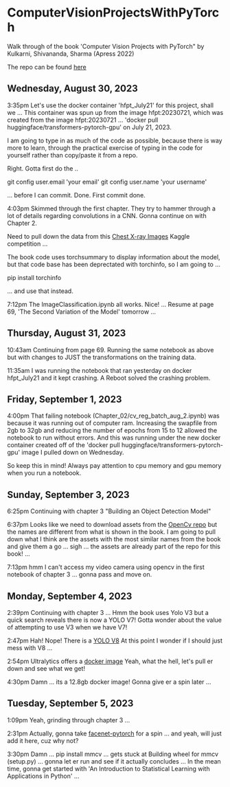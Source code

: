 # ComputerVisionProjectsWithPyTorch

Walk through of the book 'Computer Vision Projects with PyTorch" by Kulkarni, Shivananda, Sharma (Apress 2022)

The repo can be found [here](https://github.com/apress/computer-vision-projects-with-pytorch)

## Wednesday, August 30, 2023

3:35pm Let's use the docker container 'hfpt_July21' for this project, shall we ... This container was spun up from the image hfpt:20230721, which was created from the image hfpt:20230721 ... 'docker pull huggingface/transformers-pytorch-gpu' on July 21, 2023.

I am going to type in as much of the code as possible, because there is way more to learn, through the practical exercise of typing in the code for yourself rather than copy/paste it from a repo. 

Right. Gotta first do the ..

git config user.email 'your email'
git config user.name 'your username'

... before I can commit. Done. First commit done. 

4:03pm Skimmed through the first chapter. They try to hammer through a lot of details regarding convolutions in a CNN.  Gonna continue on with Chapter 2.

Need to pull down the data from this [Chest X-ray Images](https://www.kaggle.com/datasets/tolgadincer/labeled-chest-xray-images) Kaggle competition ...

The book code uses torchsummary to display information about the model, but that code base has been deprectated with torchinfo, so I am going to ...

pip install torchinfo

... and use that instead.

7:12pm The ImageClassification.ipynb all works. Nice! ... Resume at page 69, 'The Second Variation of the Model' tomorrow ... 

## Thursday, August 31, 2023

10:43am Continuing from page 69. Running the same notebook as above but with changes to JUST the transformations on the training data.

11:35am I was running the notebook that ran yesterday on docker hfpt_July21 and it kept crashing. A Reboot solved the crashing problem. 

## Friday, September 1, 2023

4:00pm That failing notebook (Chapter_02/cv_reg_batch_aug_2.ipynb) was because it was running out of computer ram. Increasing the swapfile from 2gb to 32gb and reducing the number of epochs from 15 to 12 allowed the notebook to run without errors. And this was running under the new docker container created off of the 'docker pull huggingface/transformers-pytorch-gpu' image I pulled down on Wednesday. 

So keep this in mind! Always pay attention to cpu memory and gpu memory when you run a notebook.

## Sunday, September 3, 2023

6:25pm Continuing with chapter 3 "Building an Object Detection Model"

6:37pm Looks like we need to download assets from the [OpenCv repo](https://github.com/opencv/opencv/tree/master/data/haarcascades) but the names are different from what is shown in the book. I am going to pull down what I think are the assets with the most similar names from the book and give them a go ... sigh ... the assets are already part of the repo for this book! ... 

7:13pm hmm I can't access my video camera using opencv in the first notebook of chapter 3 ... gonna pass and move on.

## Monday, September 4, 2023

2:39pm Continuing with chapter 3 ... Hmm the book uses Yolo V3 but a quick search reveals there is now a YOLO V7! Gotta wonder about the value of attempting to use V3 when we have V7!

2:47pm Hah! Nope! There is a [YOLO V8](https://pypi.org/project/ultralytics/) At this point I wonder if I should just mess with V8 ... 

2:54pm Ultralytics offers a [docker image](https://hub.docker.com/r/ultralytics/ultralytics) Yeah, what the hell, let's pull er down and see what we get!

4:30pm Damn ... its a 12.8gb docker image! Gonna give er a spin later ...

## Tuesday, September 5, 2023

1:09pm Yeah, grinding through chapter 3 ... 

2:31pm Actually, gonna take [facenet-pytorch](https://github.com/timesler/facenet-pytorch) for a spin ... and yeah, will just add it here, cuz why not?

3:30pm Damn ... pip install mmcv ... gets stuck at Building wheel for mmcv (setup.py) ... gonna let er run and see if it actually concludes ... In the mean time, gonna get started with 'An Introduction to Statistical Learning with Applications in Python' ...